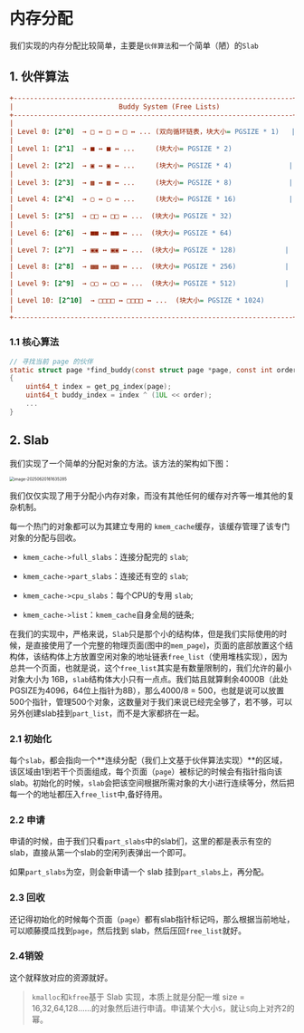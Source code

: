 # 内存分配

我们实现的内存分配比较简单，主要是`伙伴算法`和一个简单（陋）的`Slab`



## 1. 伙伴算法

```ini
+---------------------------------------------------------------------+
|                          Buddy System (Free Lists)                  |
+---------------------------------------------------------------------+
|                                                                     |
| Level 0: [2^0]  → □ ↔ □ ↔ □ ↔ ... (双向循环链表，块大小= PGSIZE * 1)   |
|                                                                     |
| Level 1: [2^1]  → ■ ↔ ■ ↔ ...     (块大小= PGSIZE * 2)               |
|                                                                     |
| Level 2: [2^2]  → ▣ ↔ ▣ ↔ ...     (块大小= PGSIZE * 4)              |
|                                                                     |
| Level 3: [2^3]  → ▩ ↔ ▩ ↔ ...     (块大小= PGSIZE * 8)              |
|                                                                     |
| Level 4: [2^4]  → ▢ ↔ ▢ ↔ ...     (块大小= PGSIZE * 16)             |
|                                                                     |
| Level 5: [2^5]  → □□ ↔ □□ ↔ ...  (块大小= PGSIZE * 32)               |
|                                                                     |
| Level 6: [2^6]  → ■■ ↔ ■■ ↔ ...  (块大小= PGSIZE * 64)               |
|                                                                     |
| Level 7: [2^7]  → ▣▣ ↔ ▣▣ ↔ ...  (块大小= PGSIZE * 128)            |
|                                                                     |
| Level 8: [2^8]  → ▩▩ ↔ ▩▩ ↔ ...  (块大小= PGSIZE * 256)            |
|                                                                     |
| Level 9: [2^9]  → ▢▢ ↔ ▢▢ ↔ ...  (块大小= PGSIZE * 512)            |
|                                                                     |
| Level 10: [2^10]  → □□□□ ↔ □□□□ ↔ ...  (块大小= PGSIZE * 1024)       |
|                                                                     |
+---------------------------------------------------------------------+
```

### 1.1 核心算法

```c
// 寻找当前 page 的伙伴
static struct page *find_buddy(const struct page *page, const int order)
{
    uint64_t index = get_pg_index(page);
    uint64_t buddy_index = index ^ (1UL << order);
  	...
}
```



## 2. Slab

我们实现了一个简单的分配对象的方法。该方法的架构如下图：

<img src="https://r2-pub.tbw.wiki/piclist/2025/06/7de7d45681466f12250738779be2f6f3.png" alt="image-20250620161635285" style="zoom:50%;" />

我们仅仅实现了用于分配小内存对象，而没有其他任何的缓存对齐等一堆其他的复杂机制。

每一个热门的对象都可以为其建立专用的 `kmem_cache`缓存，该缓存管理了该专门对象的分配与回收。

- `kmem_cache->full_slabs`：连接分配完的 `slab`;

- `kmem_cache->part_slabs`：连接还有空的 `slab`;
- `kmem_cache->cpu_slabs`：每个CPU的专用 `slab`;
- `kmem_cache->list`：`kmem_cache`自身全局的链条;



在我们的实现中，严格来说，`Slab`只是那个小的结构体，但是我们实际使用的时候，是直接使用了一个完整的物理页面(图中的`mem_page`)，页面的底部放置这个结构体，该结构体上方放置空闲对象的地址链表`free_list`（使用堆栈实现），因为总共一个页面，也就是说，这个`free_list`其实是有数量限制的，我们允许的最小对象大小为 16B，`slab`结构体大小只有一点点。我们姑且就算剩余4000B（此处PGSIZE为4096，64位上指针为8B），那么4000/8 = 500，也就是说可以放置500个指针，管理500个对象，这数量对于我们来说已经完全够了，若不够，可以另外创建slab挂到`part_list`，而不是大家都挤在一起。



### 2.1 初始化

每个`slab`，都会指向一个**连续分配（我们上文基于伙伴算法实现）**的区域，该区域由1到若干个页面组成，每个页面（`page`）被标记的时候会有指针指向该 slab。初始化的时候，`slab`会把该空间根据所需对象的大小进行连续等分，然后把每一个的地址都压入`free_list`中,备好待用。



### 2.2 申请

 申请的时候，由于我们只看`part_slabs`中的slab们，这里的都是表示有空的 slab，直接从第一个slab的空闲列表弹出一个即可。

如果`part_slabs`为空，则会新申请一个 slab 挂到`part_slabs`上，再分配。



### 2.3 回收

还记得初始化的时候每个页面（`page`）都有slab指针标记吗，那么根据当前地址，可以顺藤摸瓜找到`page`，然后找到 slab，然后压回`free_list`就好。



### 2.4销毁

这个就释放对应的资源就好。



> `kmalloc`和`kfree`基于 Slab 实现，本质上就是分配一堆 size = 16,32,64,128......的对象然后进行申请。申请某个大小`S`，就让`S`向上对齐2的幂。
